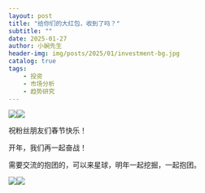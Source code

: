```yaml
---
layout: post
title: "给你们的大红包，收到了吗？"
subtitle: ""
date: 2025-01-27
author: 小豌先生
header-img: img/posts/2025/01/investment-bg.jpg
catalog: true
tags:
    - 投资
    - 市场分析
    - 趋势研究
---
```


![](https://mmbiz.qpic.cn/sz_mmbiz_jpg/https://mmbiz.qpic.cn/sz_mmbiz_jpg/ViaIfpMVXKTQTuCQKAPa5RanErydrwjjYgEYr9micv81PicHIuibMnT1CicK9MiaHVzmdu4pG93LJ9ibysWALXoiaxGhyQ/640?wx_fmt=jpeg)![](https://mmbiz.qpic.cn/sz_mmbiz_jpg/https://mmbiz.qpic.cn/sz_mmbiz_jpg/ViaIfpMVXKTQTuCQKAPa5RanErydrwjjYFYWR5LAs7v9Ee6AGpQC9apWuibur7gndsgPNuaiaTfLxduxbxCrQVBhQ/640?wx_fmt=jpeg)

祝粉丝朋友们春节快乐！

开年，我们再一起奋战！

需要交流的抱团的，可以来星球，明年一起挖掘，一起抱团。

![](https://mmbiz.qpic.cn/sz_mmbiz_jpg/https://mmbiz.qpic.cn/sz_mmbiz_jpg/ViaIfpMVXKTQTuCQKAPa5RanErydrwjjYicEu3p7AuUXUPpap4t4L50icr0fbqCkBRZ2oJmPibawNw4XFPtZkF9hIw/640?wx_fmt=jpeg)![](https://mmbiz.qpic.cn/sz_mmbiz_jpg/https://mmbiz.qpic.cn/sz_mmbiz_jpg/ViaIfpMVXKTQTuCQKAPa5RanErydrwjjYoDbXknjv4GuZFiaMtGuTBkfaogbQtz8NngPlnY7Hria2R0St5ZYWGhpw/640?wx_fmt=jpeg)